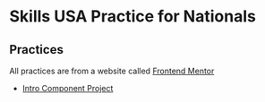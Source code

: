# Skills USA Practice for Nationals
 
## Practices
All practices are from a website called [Frontend Mentor](https://frontendmentor.io/)

- [Intro Component Project](https://github.com/listentothefrog/skillsusa-nationals-practice/tree/project-tracking-website) 

